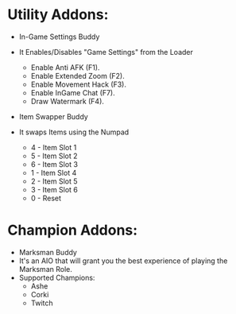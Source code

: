 Utility Addons:
===========
 * In-Game Settings Buddy
  * It Enables/Disables "Game Settings" from the Loader
    * Enable Anti AFK (F1).
    * Enable Extended Zoom (F2).
    * Enable Movement Hack (F3).
    * Enable InGame Chat (F7).
    * Draw Watermark (F4).

 * Item Swapper Buddy
  * It swaps Items using the Numpad
    * 4 - Item Slot 1
    * 5 - Item Slot 2
    * 6 - Item Slot 3
    * 1 - Item Slot 4
    * 2 - Item Slot 5
    * 3 - Item Slot 6
    * 0 - Reset

Champion Addons:
===========
 * Marksman Buddy
  * It's an AIO that will grant you the best experience of playing the Marksman Role.
  * Supported Champions:
    * Ashe
    * Corki
    * Twitch
